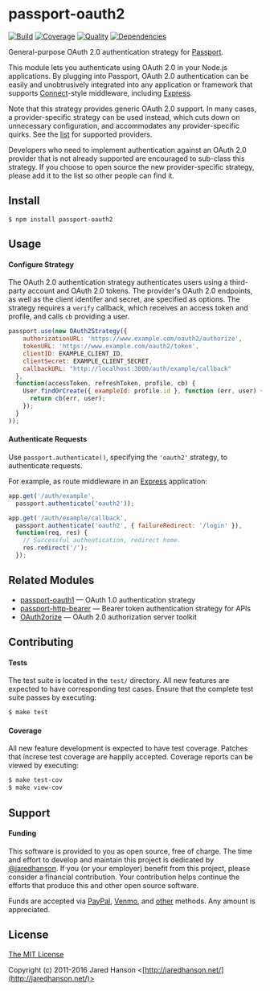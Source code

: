 # passport-oauth2

[![Build](https://img.shields.io/travis/jaredhanson/passport-oauth2.svg)](https://travis-ci.org/jaredhanson/passport-oauth2)
[![Coverage](https://img.shields.io/coveralls/jaredhanson/passport-oauth2.svg)](https://coveralls.io/r/jaredhanson/passport-oauth2)
[![Quality](https://img.shields.io/codeclimate/github/jaredhanson/passport-oauth2.svg?label=quality)](https://codeclimate.com/github/jaredhanson/passport-oauth2)
[![Dependencies](https://img.shields.io/david/jaredhanson/passport-oauth2.svg)](https://david-dm.org/jaredhanson/passport-oauth2)


General-purpose OAuth 2.0 authentication strategy for [Passport](http://passportjs.org/).

This module lets you authenticate using OAuth 2.0 in your Node.js applications.
By plugging into Passport, OAuth 2.0 authentication can be easily and
unobtrusively integrated into any application or framework that supports
[Connect](http://www.senchalabs.org/connect/)-style middleware, including
[Express](http://expressjs.com/).

Note that this strategy provides generic OAuth 2.0 support.  In many cases, a
provider-specific strategy can be used instead, which cuts down on unnecessary
configuration, and accommodates any provider-specific quirks.  See the
[list](https://github.com/jaredhanson/passport/wiki/Strategies) for supported
providers.

Developers who need to implement authentication against an OAuth 2.0 provider
that is not already supported are encouraged to sub-class this strategy.  If you
choose to open source the new provider-specific strategy, please add it to the
list so other people can find it.

## Install

    $ npm install passport-oauth2

## Usage

#### Configure Strategy

The OAuth 2.0 authentication strategy authenticates users using a third-party
account and OAuth 2.0 tokens.  The provider's OAuth 2.0 endpoints, as well as
the client identifer and secret, are specified as options.  The strategy
requires a `verify` callback, which receives an access token and profile,
and calls `cb` providing a user.

```js
passport.use(new OAuth2Strategy({
    authorizationURL: 'https://www.example.com/oauth2/authorize',
    tokenURL: 'https://www.example.com/oauth2/token',
    clientID: EXAMPLE_CLIENT_ID,
    clientSecret: EXAMPLE_CLIENT_SECRET,
    callbackURL: "http://localhost:3000/auth/example/callback"
  },
  function(accessToken, refreshToken, profile, cb) {
    User.findOrCreate({ exampleId: profile.id }, function (err, user) {
      return cb(err, user);
    });
  }
));
```

#### Authenticate Requests

Use `passport.authenticate()`, specifying the `'oauth2'` strategy, to
authenticate requests.

For example, as route middleware in an [Express](http://expressjs.com/)
application:

```js
app.get('/auth/example',
  passport.authenticate('oauth2'));

app.get('/auth/example/callback',
  passport.authenticate('oauth2', { failureRedirect: '/login' }),
  function(req, res) {
    // Successful authentication, redirect home.
    res.redirect('/');
  });
```

## Related Modules

- [passport-oauth1](https://github.com/jaredhanson/passport-oauth1) — OAuth 1.0 authentication strategy
- [passport-http-bearer](https://github.com/jaredhanson/passport-http-bearer) — Bearer token authentication strategy for APIs
- [OAuth2orize](https://github.com/jaredhanson/oauth2orize) — OAuth 2.0 authorization server toolkit

## Contributing

#### Tests

The test suite is located in the `test/` directory.  All new features are
expected to have corresponding test cases.  Ensure that the complete test suite
passes by executing:

```bash
$ make test
```

#### Coverage

All new feature development is expected to have test coverage.  Patches that
increse test coverage are happily accepted.  Coverage reports can be viewed by
executing:

```bash
$ make test-cov
$ make view-cov
```

## Support

#### Funding

This software is provided to you as open source, free of charge.  The time and
effort to develop and maintain this project is dedicated by [@jaredhanson](https://github.com/jaredhanson).
If you (or your employer) benefit from this project, please consider a financial
contribution.  Your contribution helps continue the efforts that produce this
and other open source software.

Funds are accepted via [PayPal](https://paypal.me/jaredhanson), [Venmo](https://venmo.com/jaredhanson),
and [other](http://jaredhanson.net/pay) methods.  Any amount is appreciated.

## License

[The MIT License](http://opensource.org/licenses/MIT)

Copyright (c) 2011-2016 Jared Hanson <[http://jaredhanson.net/](http://jaredhanson.net/)>


